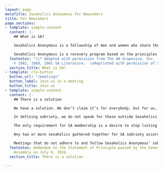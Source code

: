 ```yaml
---
layout: page
metaTitle: Sexaholics Anonymous for Newcomers
title: For Newcomers
page_sections:
- template: simple-content
  content: |-
    ## What is SA?

    Sexaholics Anonymous is a fellowship of men and women who share their experience, strength, and hope with each other that they may solve their common problem and help others to recover. The only requirement for membership is a desire to stop lusting and become sexually sober. There are no dues or fees for SA membership; we are self-supporting through our own contributions. SA is not allied with any sect, denomination, politics, organization, or institution; does not wish to engage in any controversy; neither endorses nor opposes any causes. Our primary purpose is to stay sexually sober and help others to achieve sexual sobriety. *

    Sexaholics Anonymous is a recovery program based on the principles of Alcoholics Anonymous and received permission from AA to use its Twelve Steps and Twelve Traditions in 1979.
  footnotes: "\\* Adapted with permission from The AA Grapevine, Inc.  \nSA adaptation
    © 1982, 1989, 2001 SA Literature.  \nReprinted with permission of SA Literature."
  section_title: What is SA?
- template: cta-button
  button_url: "/meetings"
  button_label: Join us in a meeting
  button_title: Join us
- template: simple-content
  content: |-
    ## There is a solution

    We have a solution. We don’t claim it’s for everybody, but for us, it works. If you identify with us and think you may share our problem, we’d like to share our solution with you (Sexaholics Anonymous, last sentence, page 2).

    In defining sobriety, we do not speak for those outside Sexaholics Anonymous. We can only speak for ourselves. Thus, for the married sexaholic, sexual sobriety means having no form of sex with self or with persons other than the spouse. In SA’s sobriety definition, the term “spouse” refers to one’s partner in a marriage between a man and a woman. For the unmarried sexaholic, sexual sobriety means freedom from sex of any kind. And for all of us, single and married alike, sexual sobriety also includes progressive victory over lust (Sexaholics Anonymous, 191-192).

    The only requirement for SA membership is a desire to stop lusting and become sexually sober according to the SA sobriety definition.

    Any two or more sexaholics gathered together for SA sobriety according to SA sobriety definition may call themselves an SA group.

    Meetings that do not adhere to and follow Sexaholics Anonymous’ sobriety statement as set forth in the foregoing Statement of Principle adopted by the General Delegate Assembly in 2016 are not SA meetings and shall not call themselves SA meetings.
  footnotes: Addendum to the Statement of Principle passed by the General Delegate
    Assembly on July 8, 2016.
  section_title: There is a solution

---
```

